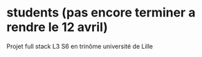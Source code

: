 # students (pas encore terminer a rendre le 12 avril)
Projet full stack L3 S6 en trinôme université de Lille


